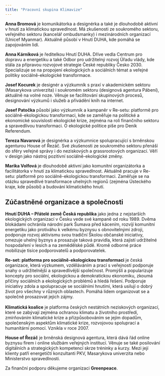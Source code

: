 ```yaml
---
title: "Pracovní skupina Klimavize"
---
```


**Anna Bromová** je komunikátorka a designérka a také je dlouhodobě aktivní v hnutí za klimatickou spravedlnost. Má zkušenosti ze soukromého sektoru, veřejného sektoru (kancelář ombudsmanky) i mezinárodních organizací (Unicef Myanmar). Aktuálně působí v Hnutí DUHA, kde pomáhá se zapojováním lidí.

**Anna Kárníková** je ředitelkou Hnutí DUHA. Dříve vedla Centrum pro dopravu a energetiku a také Odbor pro udržitelný rozvoj Úřadu vlády, kde stála za přípravou rozvojové strategie České republiky Česko 2030. Specializuje se na propojení ekologických a sociálních témat a veřejné politiky sociálně-ekologické transformace.

**Josef Kocurek** je designér a výzkumník s praxí v akademickém sektoru (Masarykova univerzita) i soukromém sektoru (designová agentura Pábení), aktuálně na volné noze. Věnuje se facilitování skupinových procesů, designování výzkumů i služeb a přivádění knih na internet.

**Josef Patočka** působí jako výzkumník a kampaněr v Re-setu: platformě pro sociálně-ekologickou transformaci, kde se zaměřuje na politické a ekonomické souvislosti ekologické krize, zejména na roli finančního sektoru a spravedlivou transformaci. O ekologické politice píše pro Deník Referendum.

**Tereza Navarová** je designérka a výzkumnice spolupracující s brněnskou agenturou House of Řezáč. Své zkušenosti ze soukromého sektoru přenáší do sféry veřejné správy i do neziskových a grassrootových organizací. Věří v design jako nástroj pozitivní sociálně-ekologické změny.

**Marika Volfová** je dlouhodobě aktivní jako komunitní organizátorka a facilitátorka v hnutí za klimatickou spravedlnost. Aktuálně pracuje v Re-setu: platformě pro sociálně-ekologickou transformaci. Zaměřuje se na otázku spravedlivé transformace uhelných regionů (zejména Ústeckého kraje, kde působí) a budování klimatického hnutí.

## Zúčastněné organizace a společnosti

**Hnutí DUHA – Přátelé země Česká republika** jako jedna z nejstarších ekologických organizací v Česku vede své kampaně od roku 1989. Dvěma blokádami ochránila národní park Šumava před kácením, rozvíjí komunitní energetiku jako protiváhu k velkému byznysu s obnovitelnými zdroji, podporuje rozvoj aktivismu svou tradiční Školou občanské iniciativy, omezuje uhelný byznys a prosazuje taková pravidla, která zajistí udržitelné hospodaření v lesích a na zemědělské půdě. Kromě odborné práce mobilizuje tisíce podporovatelů a podporovatelek. 

**Re-set: platforma pro sociálně-ekologickou transformaci** je česká organizace, která výzkumem, vzděláváním a prací s veřejností podporuje snahy o udržitelnější a spravedlivější společnost. Promýšlí a popularizuje koncepty pro sociální, ekologickou a demokratickou ekonomiku, zkoumá příčiny sociálních a ekologických problémů a hledá řešení. Podporuje iniciativy zdola a spolupracuje se sociálními hnutími, která usilují o dobrý život pro všechny v různých oblastech. Pomáhá lidem organizovat se a společně prosazovat jejich zájmy. <br /><br />**Klimatická koalice** je platforma českých nestátních neziskových organizací, které se zabývají zejména ochranou klimatu a životního prostředí, zmírňováním klimatické krize a přizpůsobováním se jejím dopadům, společenským aspektům klimatické krize, rozvojovou spoluprací a humanitární pomocí. Vznikla v roce 2007.

**House of Řezáč** je brněnská designová agentura, která dává řád online byznysu firem i online službám veřejných institucí. Věnuje se také posilování digitálních a strategických kompetencí skrze tréninky a kurzy. Mezi její klienty patří energetičtí konzultanti PKV, Masarykova univerzita nebo Ministerstvo spravedlnosti.

Za finanční podporu děkujeme organizaci **Greenpeace**.

